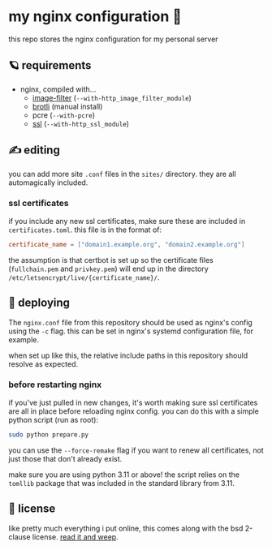 # my nginx configuration 🌸
this repo stores the nginx configuration for my personal server

## 🪐 requirements
* nginx, compiled with...
    * [image-filter](https://nginx.org/en/docs/http/ngx_http_image_filter_module.html) (`--with-http_image_filter_module`)
    * [brotli](https://github.com/google/ngx_brotli) (manual install)
    * pcre (`--with-pcre`)
    * [ssl](https://nginx.org/en/docs/http/ngx_http_ssl_module.html) (`--with-http_ssl_module`)

## ✍️ editing
you can add more site `.conf` files in the `sites/` directory. they are all automagically included.

### ssl certificates

if you include any new ssl certificates, make sure these are included in `certificates.toml`. this file is in the format of:

```toml
certificate_name = ["domain1.example.org", "domain2.example.org"]
```

the assumption is that certbot is set up so the certificate files (`fullchain.pem` and `privkey.pem`) will end up in the directory `/etc/letsencrypt/live/{certificate_name}/`.

## 🚀 deploying
The `nginx.conf` file from this repository should be used as nginx's config using the `-c` flag. this can be set in nginx's systemd configuration file, for example.

when set up like this, the relative include paths in this repository should resolve as expected.

### before restarting nginx
if you've just pulled in new changes, it's worth making sure ssl certificates are all in place before reloading nginx config. you can do this with a simple python script (run as root):

```bash
sudo python prepare.py
```

you can use the `--force-remake` flag if you want to renew all certificates, not just those that don't already exist.

make sure you are using python 3.11 or above! the script relies on the `tomllib` package that was included in the standard library from 3.11.

## 🐬 license
like pretty much everything i put online, this comes along with the bsd 2-clause license. [read it and weep](LICENSE).